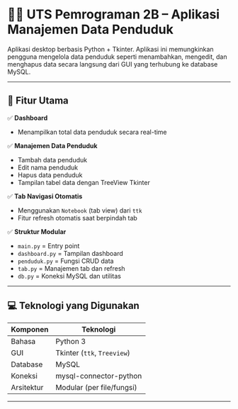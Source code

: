 # 🧑‍💻 UTS Pemrograman 2B – Aplikasi Manajemen Data Penduduk

Aplikasi desktop berbasis Python + Tkinter. Aplikasi ini memungkinkan pengguna mengelola data penduduk seperti menambahkan, mengedit, dan menghapus data secara langsung dari GUI yang terhubung ke database MySQL.

---

## 📌 Fitur Utama

✅ **Dashboard**

- Menampilkan total data penduduk secara real-time

✅ **Manajemen Data Penduduk**

- Tambah data penduduk
- Edit nama penduduk
- Hapus data penduduk
- Tampilan tabel data dengan TreeView Tkinter

✅ **Tab Navigasi Otomatis**

- Menggunakan `Notebook` (tab view) dari `ttk`
- Fitur refresh otomatis saat berpindah tab

✅ **Struktur Modular**

- `main.py` = Entry point
- `dashboard.py` = Tampilan dashboard
- `penduduk.py` = Fungsi CRUD data
- `tab.py` = Manajemen tab dan refresh
- `db.py` = Koneksi MySQL dan utilitas

---

## 💻 Teknologi yang Digunakan

| Komponen   | Teknologi                   |
| ---------- | --------------------------- |
| Bahasa     | Python 3                    |
| GUI        | Tkinter (`ttk`, `Treeview`) |
| Database   | MySQL                       |
| Koneksi    | mysql-connector-python      |
| Arsitektur | Modular (per file/fungsi)   |

---
